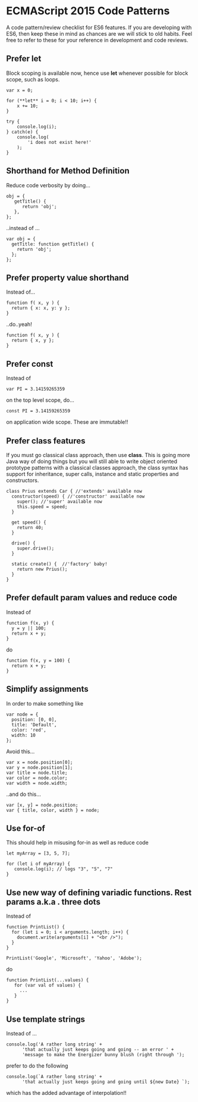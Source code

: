 # ECMAScript 2015 Code Patterns

A code pattern/review checklist for ES6 features. If you are developing with ES6, then keep these in mind as chances are we will stick to old habits. Feel free to refer to these for your reference in development and code reviews.

## Prefer let

Block scoping is available now, hence use **let** whenever possible for block scope, such as loops.

```
var x = 0;

for (**let** i = 0; i < 10; i++) {
    x += 10;
}

try {
	console.log(i);
} catch(e) {
	console.log(
		'i does not exist here!'
	);
}
```

## Shorthand for Method Definition

Reduce code verbosity by doing...

```
obj = {
   getTitle() {
      return 'obj';
   },
};
```

..instead of ...

```
var obj = {
  getTitle: function getTitle() {
    return 'obj';
  };
};
```

## Prefer property value shorthand

Instead of...

```
function f( x, y ) {
  return { x: x, y: y };
}
```

..do..yeah!

```
function f( x, y ) {
  return { x, y };
}
```

## Prefer const

Instead of 

```
var PI = 3.14159265359
```
on the top level scope, do...

```
const PI = 3.14159265359
```
on application wide scope. These are immutable!!

## Prefer class features

If you must go classical class approach, then use **class**. This is going more Java way of doing things but you will still able to write object oriented prototype patterns with a classical classes approach, the class syntax has support for inheritance, super calls, instance and static properties and constructors.

```
class Prius extends Car { //'extends' available now
  constructor(speed) { //'constructor' available now
    super(); //'super' available now
    this.speed = speed;
  }

  get speed() {
    return 40;
  }

  drive() {
    super.drive();
  }

  static create() {  //'factory' baby!
    return new Prius();
  }
}
```

## Prefer default param values and reduce code

Instead of 

```
function f(x, y) {
  y = y || 100;
  return x + y;
}
```
do

```
function f(x, y = 100) {
  return x + y;
}
```

## Simplify assignments

In order to make something like

```
var node = {
  position: [0, 0],
  title: 'Default',
  color: 'red',
  width: 10
};
```
Avoid this...

```
var x = node.position[0];
var y = node.position[1];
var title = node.title;
var color = node.color;
var width = node.width;
```

..and do this...

```
var [x, y] = node.position;
var { title, color, width } = node;
```

## Use for-of

This should help in misusing for-in as well as reduce code

```
let myArray = [3, 5, 7];

for (let i of myArray) {
   console.log(i); // logs "3", "5", "7"
}
```

## Use new way of defining variadic functions. Rest params a.k.a . three dots

Instead of 

```
function PrintList() {
  for (let i = 0; i < arguments.length; i++) {
    document.write(arguments[i] + "<br />");
  }
}

PrintList('Google', 'Microsoft', 'Yahoo', 'Adobe');
```

do

```
function PrintList(...values) {
   for (var val of values) {
     ...
   }
}
```

## Use template strings

Instead of ...

```
console.log('A rather long string' +
      'that actually just keeps going and going -- an error ' +
      'message to make the Energizer bunny blush (right through ');
```

prefer to do the following

```
console.log(`A rather long string' +
      'that actually just keeps going and going until ${new Date} `);
```

which has the added advantage of interpolation!!